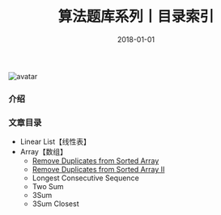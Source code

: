 ﻿---
title: 算法题库系列丨目录索引
tags:
  - 算法
  - 编程技巧
categories: 计算机基础
date: 2018-01-01
top: 100
---
![avatar](/uploads/images/43aa6878-123e-40ae-84c5-ca0e19bee1ae.jpg)
### 介绍
<!-- more -->

### 文章目录
- Linear List【线性表】
 - Array【数组】
   - [Remove Duplicates from Sorted Array](http://localhost:4000/articles/4b71b442-724c-4b5a-b3ee-d391b710a244/)
   - [Remove Duplicates from Sorted Array II](http://localhost:4000/articles/29bb1a26-53ed-4856-b793-389da229c5e8/)
   - Longest Consecutive Sequence
   - Two Sum
   - 3Sum
   - 3Sum Closest